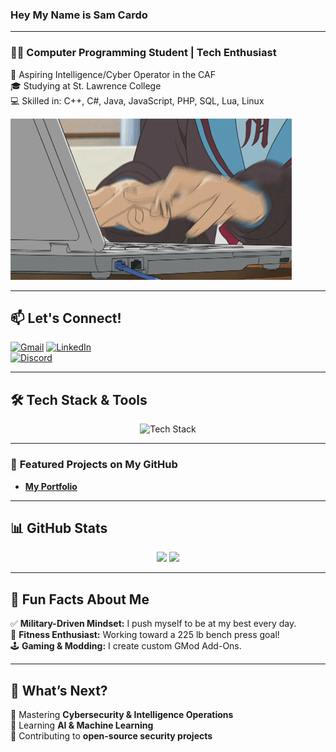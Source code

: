 ### **Hey My Name is Sam Cardo**

---

### 👨‍💻 Computer Programming Student | Tech Enthusiast  
🚀 Aspiring Intelligence/Cyber Operator in the CAF  
🎓 Studying at St. Lawrence College  
💻 Skilled in:  C++, C#, Java, JavaScript, PHP, SQL, Lua, Linux  

![Coding GIF](https://github.com/deadender83/Home-Page/blob/main/coding.gif)

---

## 📫 **Let's Connect!**  
[![Gmail](https://img.shields.io/badge/Gmail-%20sam.cardo24%40gmail.com-D14836?logo=gmail&logoColor=white)](mailto:sam.cardo24@gmail.com)
[![LinkedIn](https://img.shields.io/badge/LinkedIn-Profile-blue?logo=linkedin&logoColor=white)](https://www.linkedin.com/in/sam-cardo-82a71b279/)  
[![Discord](https://img.shields.io/badge/Discord-deadender83-blue?logo=discord&logoColor=white)](https://discord.com/users/deadender83)


---

## 🛠 **Tech Stack & Tools**  
<p align="center">  
  <img src="https://skillicons.dev/icons?i=cpp,cs,java,javascript,php,mysql,lua,linux" alt="Tech Stack" width="500"/>  
</p>

---
### 🌟 **Featured Projects on My GitHub**
- **[My Portfolio](https://github.com/deadender83/portfolio)**

---

## 📊 **GitHub Stats**  
<p align="center">  
  <img src="https://github-readme-stats.vercel.app/api?username=deadender83&show_icons=true&theme=tokyonight&hide_border=true" width="48%" />  
  <img src="https://github-readme-streak-stats.herokuapp.com/?user=deadender83&theme=tokyonight&hide_border=true" width="48%" />  
</p>

---

## 🎯 **Fun Facts About Me**  
✅ **Military-Driven Mindset:** I push myself to be at my best every day.  
💪 **Fitness Enthusiast:** Working toward a 225 lb bench press goal!  
🕹 **Gaming & Modding:** I create custom GMod Add-Ons.

---

## 🚀 **What’s Next?**  
🔹 Mastering **Cybersecurity & Intelligence Operations**  
🔹 Learning **AI & Machine Learning**  
🔹 Contributing to **open-source security projects**
